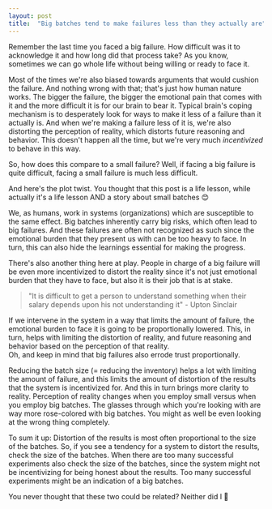 ```yaml
---
layout: post
title:  "Big batches tend to make failures less than they actually are"
---
```


Remember the last time you faced a big failure. How difficult was it to acknowledge it and how long did that process take?
As you know, sometimes we can go whole life without being willing or ready to face it. 

Most of the times we're also biased towards arguments that would cushion the failure. And nothing wrong with that; that's just how human nature works.
The bigger the failure, the bigger the emotional pain that comes with it and the more difficult it is for our brain to bear it. Typical brain's coping mechanism is to desperately look for ways to make it less of a failure than it actually is. And when we're making a failure less of it is, we're also distorting the perception of reality, which distorts future reasoning and behavior.
This doesn't happen all the time, but we're very much _incentivized_ to behave in this way.

So, how does this compare to a small failure? Well, if facing a big failure is quite difficult, facing a small failure is much less difficult.


And here's the plot twist. You thought that this post is a life lesson, while actually it's a life lesson AND a story about small batches 😊

We, as humans, work in systems (organizations) which are susceptible to the same effect.
Big batches inherently carry big risks, which often lead to big failures. And these failures are often not recognized as such since the emotional burden that they present us with can be too heavy to face. In turn, this can also hide the learnings essential for making the progress.  

There's also another thing here at play. People in charge of a big failure will be even more incentivized to distort the reality since it's not just emotional burden that they have to face, but also it is their job that is at stake.

> "It is difficult to get a person to understand something when their salary depends upon his not understanding it" - Upton Sinclair

If we intervene in the system in a way that limits the amount of failure, the emotional burden to face it is going to be proportionally lowered. This, in turn, helps with limiting the distortion of reality, and future reasoning and behavior based on the perception of that reality.  
Oh, and keep in mind that big failures also errode trust proportionally.


Reducing the batch size (= reducing the inventory) helps a lot with limiting the amount of failure, and this limits the amount of distortion of the results that the system is incentivized for. And this in turn brings more clarity to reality.
Perception of reality changes when you employ small versus when you employ big batches. The glasses through which you're looking with are way more rose-colored with big batches. You might as well be even looking at the wrong thing completely.

To sum it up: Distortion of the results is most often proportional to the size of the batches. So, if you see a tendency for a system to distort the results, check the size of the batches. When there are too many successful experiments also check the size of the batches, since the system might not be incentivizing for being honest about the results. Too many successful experiments might be an indication of a big batches.

You never thought that these two could be related? Neither did I 🙂
